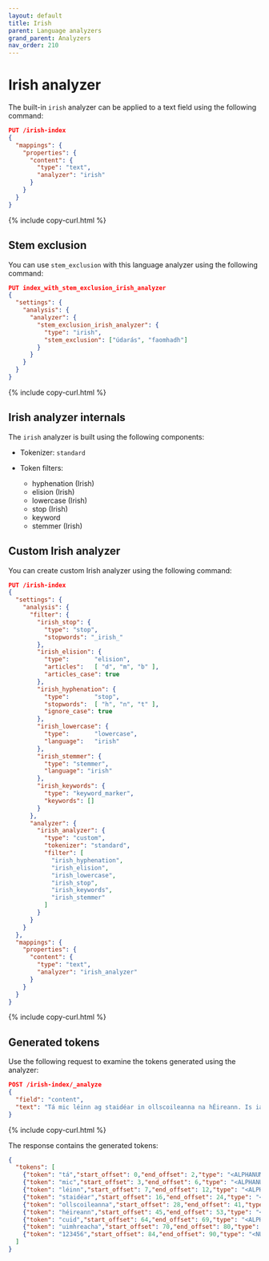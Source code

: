```yaml
---
layout: default
title: Irish
parent: Language analyzers
grand_parent: Analyzers
nav_order: 210
---
```


# Irish analyzer

The built-in `irish` analyzer can be applied to a text field using the following command:

```json
PUT /irish-index
{
  "mappings": {
    "properties": {
      "content": {
        "type": "text",
        "analyzer": "irish"
      }
    }
  }
}
```
{% include copy-curl.html %}

## Stem exclusion

You can use `stem_exclusion` with this language analyzer using the following command:

```json
PUT index_with_stem_exclusion_irish_analyzer
{
  "settings": {
    "analysis": {
      "analyzer": {
        "stem_exclusion_irish_analyzer": {
          "type": "irish",
          "stem_exclusion": ["údarás", "faomhadh"]
        }
      }
    }
  }
}
```
{% include copy-curl.html %}

## Irish analyzer internals

The `irish` analyzer is built using the following components:

- Tokenizer: `standard`

- Token filters:
  - hyphenation (Irish)
  - elision (Irish)
  - lowercase (Irish)
  - stop (Irish)
  - keyword
  - stemmer (Irish)

## Custom Irish analyzer

You can create custom Irish analyzer using the following command:

```json
PUT /irish-index
{
  "settings": {
    "analysis": {
      "filter": {
        "irish_stop": {
          "type": "stop",
          "stopwords": "_irish_"
        },
        "irish_elision": {
          "type":       "elision",
          "articles":   [ "d", "m", "b" ],
          "articles_case": true
        },
        "irish_hyphenation": {
          "type":       "stop",
          "stopwords":  [ "h", "n", "t" ],
          "ignore_case": true
        },
        "irish_lowercase": {
          "type":       "lowercase",
          "language":   "irish"
        },
        "irish_stemmer": {
          "type": "stemmer",
          "language": "irish"
        },
        "irish_keywords": {
          "type": "keyword_marker",
          "keywords": []
        }
      },
      "analyzer": {
        "irish_analyzer": {
          "type": "custom",
          "tokenizer": "standard",
          "filter": [
            "irish_hyphenation",
            "irish_elision",
            "irish_lowercase",
            "irish_stop",
            "irish_keywords",
            "irish_stemmer"
          ]
        }
      }
    }
  },
  "mappings": {
    "properties": {
      "content": {
        "type": "text",
        "analyzer": "irish_analyzer"
      }
    }
  }
}
```
{% include copy-curl.html %}

## Generated tokens

Use the following request to examine the tokens generated using the analyzer:

```json
POST /irish-index/_analyze
{
  "field": "content",
  "text": "Tá mic léinn ag staidéar in ollscoileanna na hÉireann. Is iad a gcuid uimhreacha ná 123456."
}
```
{% include copy-curl.html %}

The response contains the generated tokens:

```json
{
  "tokens": [
    {"token": "tá","start_offset": 0,"end_offset": 2,"type": "<ALPHANUM>","position": 0},
    {"token": "mic","start_offset": 3,"end_offset": 6,"type": "<ALPHANUM>","position": 1},
    {"token": "léinn","start_offset": 7,"end_offset": 12,"type": "<ALPHANUM>","position": 2},
    {"token": "staidéar","start_offset": 16,"end_offset": 24,"type": "<ALPHANUM>","position": 4},
    {"token": "ollscoileanna","start_offset": 28,"end_offset": 41,"type": "<ALPHANUM>","position": 6},
    {"token": "héireann","start_offset": 45,"end_offset": 53,"type": "<ALPHANUM>","position": 8},
    {"token": "cuid","start_offset": 64,"end_offset": 69,"type": "<ALPHANUM>","position": 12},
    {"token": "uimhreacha","start_offset": 70,"end_offset": 80,"type": "<ALPHANUM>","position": 13},
    {"token": "123456","start_offset": 84,"end_offset": 90,"type": "<NUM>","position": 15}
  ]
}
```